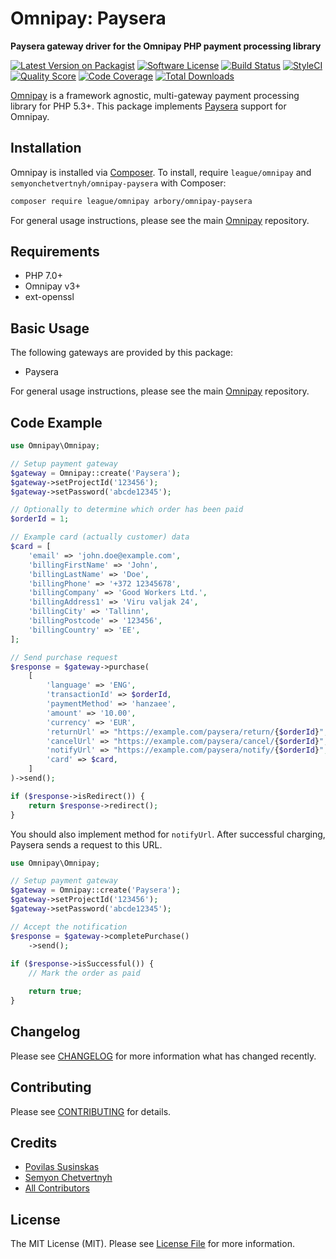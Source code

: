 # Omnipay: Paysera

**Paysera gateway driver for the Omnipay PHP payment processing library**

[![Latest Version on Packagist](https://img.shields.io/packagist/v/semyonchetvertnyh/omnipay-paysera.svg?style=flat-square)](https://packagist.org/packages/semyonchetvertnyh/omnipay-paysera)
[![Software License](https://img.shields.io/badge/license-MIT-brightgreen.svg?style=flat-square)](LICENSE.md)
[![Build Status](https://img.shields.io/travis/semyonchetvertnyh/omnipay-paysera/master.svg?style=flat-square)](https://travis-ci.org/semyonchetvertnyh/omnipay-paysera)
[![StyleCI](https://styleci.io/repos/175416737/shield)](https://styleci.io/repos/175416737)
[![Quality Score](https://img.shields.io/scrutinizer/g/semyonchetvertnyh/omnipay-paysera.svg?style=flat-square)](https://scrutinizer-ci.com/g/semyonchetvertnyh/omnipay-paysera)
[![Code Coverage](https://img.shields.io/scrutinizer/coverage/g/semyonchetvertnyh/omnipay-paysera/master.svg?style=flat-square)](https://scrutinizer-ci.com/g/semyonchetvertnyh/omnipay-paysera/?branch=master)
[![Total Downloads](https://img.shields.io/packagist/dt/semyonchetvertnyh/omnipay-paysera.svg?style=flat-square)](https://packagist.org/packages/semyonchetvertnyh/omnipay-paysera)

[Omnipay](https://github.com/thephpleague/omnipay) is a framework agnostic, multi-gateway payment processing library for PHP 5.3+. This package implements [Paysera](https://www.paysera.com/) support for Omnipay.

## Installation

Omnipay is installed via [Composer](http://getcomposer.org/). To install, require `league/omnipay` and `semyonchetvertnyh/omnipay-paysera` with Composer:

```bash
composer require league/omnipay arbory/omnipay-paysera
```

For general usage instructions, please see the main [Omnipay](https://github.com/thephpleague/omnipay) repository.

## Requirements

* PHP 7.0+
* Omnipay v3+
* ext-openssl

## Basic Usage

The following gateways are provided by this package:

* Paysera

For general usage instructions, please see the main [Omnipay](https://github.com/thephpleague/omnipay) repository.

## Code Example

```php
use Omnipay\Omnipay;

// Setup payment gateway
$gateway = Omnipay::create('Paysera');
$gateway->setProjectId('123456');
$gateway->setPassword('abcde12345');

// Optionally to determine which order has been paid
$orderId = 1;

// Example card (actually customer) data
$card = [
    'email' => 'john.doe@example.com',
    'billingFirstName' => 'John',
    'billingLastName' => 'Doe',
    'billingPhone' => '+372 12345678',
    'billingCompany' => 'Good Workers Ltd.',
    'billingAddress1' => 'Viru valjak 24',
    'billingCity' => 'Tallinn',
    'billingPostcode' => '123456',
    'billingCountry' => 'EE',
];

// Send purchase request
$response = $gateway->purchase(
    [
        'language' => 'ENG',
        'transactionId' => $orderId,
        'paymentMethod' => 'hanzaee',
        'amount' => '10.00',
        'currency' => 'EUR',
        'returnUrl' => "https://example.com/paysera/return/{$orderId}",
        'cancelUrl' => "https://example.com/paysera/cancel/{$orderId}",
        'notifyUrl' => "https://example.com/paysera/notify/{$orderId}",
        'card' => $card,
    ]
)->send();

if ($response->isRedirect()) {
    return $response->redirect();
}
```

You should also implement method for `notifyUrl`. After successful charging, Paysera sends a request to this URL. 

```php
use Omnipay\Omnipay;

// Setup payment gateway
$gateway = Omnipay::create('Paysera');
$gateway->setProjectId('123456');
$gateway->setPassword('abcde12345');

// Accept the notification
$response = $gateway->completePurchase()
    ->send();
    
if ($response->isSuccessful()) {
    // Mark the order as paid

    return true;
}
```

## Changelog

Please see [CHANGELOG](CHANGELOG.md) for more information what has changed recently.

## Contributing

Please see [CONTRIBUTING](CONTRIBUTING.md) for details.

## Credits

- [Povilas Susinskas](https://github.com/povilas)
- [Semyon Chetvertnyh](https://github.com/semyonchetvertnyh)
- [All Contributors](../../contributors)

## License

The MIT License (MIT). Please see [License File](LICENSE.md) for more information.
